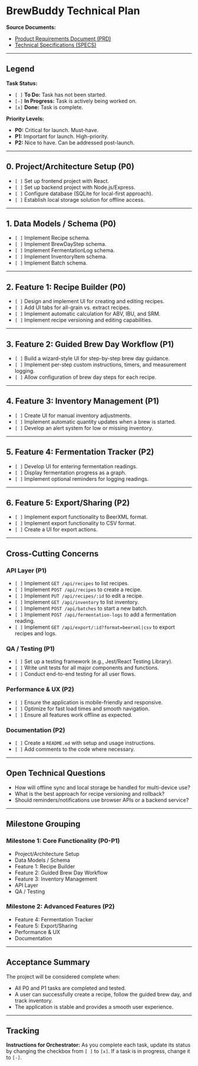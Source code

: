 # BrewBuddy Technical Plan

**Source Documents:**
- [Product Requirements Document (PRD)](PRD.md)
- [Technical Specifications (SPECS)](SPECS.md)

---

## Legend

**Task Status:**
- `[ ]` **To Do:** Task has not been started.
- `[-]` **In Progress:** Task is actively being worked on.
- `[x]` **Done:** Task is complete.

**Priority Levels:**
- **P0:** Critical for launch. Must-have.
- **P1:** Important for launch. High-priority.
- **P2:** Nice to have. Can be addressed post-launch.

---

## 0. Project/Architecture Setup (P0)

- `[ ]` Set up frontend project with React.
- `[ ]` Set up backend project with Node.js/Express.
- `[ ]` Configure database (SQLite for local-first approach).
- `[ ]` Establish local storage solution for offline access.

---

## 1. Data Models / Schema (P0)

- `[ ]` Implement Recipe schema.
- `[ ]` Implement BrewDayStep schema.
- `[ ]` Implement FermentationLog schema.
- `[ ]` Implement InventoryItem schema.
- `[ ]` Implement Batch schema.

---

## 2. Feature 1: Recipe Builder (P0)

- `[ ]` Design and implement UI for creating and editing recipes.
- `[ ]` Add UI tabs for all-grain vs. extract recipes.
- `[ ]` Implement automatic calculation for ABV, IBU, and SRM.
- `[ ]` Implement recipe versioning and editing capabilities.

---

## 3. Feature 2: Guided Brew Day Workflow (P1)

- `[ ]` Build a wizard-style UI for step-by-step brew day guidance.
- `[ ]` Implement per-step custom instructions, timers, and measurement logging.
- `[ ]` Allow configuration of brew day steps for each recipe.

---

## 4. Feature 3: Inventory Management (P1)

- `[ ]` Create UI for manual inventory adjustments.
- `[ ]` Implement automatic quantity updates when a brew is started.
- `[ ]` Develop an alert system for low or missing inventory.

---

## 5. Feature 4: Fermentation Tracker (P2)

- `[ ]` Develop UI for entering fermentation readings.
- `[ ]` Display fermentation progress as a graph.
- `[ ]` Implement optional reminders for logging readings.

---

## 6. Feature 5: Export/Sharing (P2)

- `[ ]` Implement export functionality to BeerXML format.
- `[ ]` Implement export functionality to CSV format.
- `[ ]` Create a UI for export actions.

---

## Cross-Cutting Concerns

### API Layer (P1)
- `[ ]` Implement `GET /api/recipes` to list recipes.
- `[ ]` Implement `POST /api/recipes` to create a recipe.
- `[ ]` Implement `PUT /api/recipes/:id` to edit a recipe.
- `[ ]` Implement `GET /api/inventory` to list inventory.
- `[ ]` Implement `POST /api/batches` to start a new batch.
- `[ ]` Implement `POST /api/fermentation-logs` to add a fermentation reading.
- `[ ]` Implement `GET /api/export/:id?format=beerxml|csv` to export recipes and logs.

### QA / Testing (P1)
- `[ ]` Set up a testing framework (e.g., Jest/React Testing Library).
- `[ ]` Write unit tests for all major components and functions.
- `[ ]` Conduct end-to-end testing for all user flows.

### Performance & UX (P2)
- `[ ]` Ensure the application is mobile-friendly and responsive.
- `[ ]` Optimize for fast load times and smooth navigation.
- `[ ]` Ensure all features work offline as expected.

### Documentation (P2)
- `[ ]` Create a `README.md` with setup and usage instructions.
- `[ ]` Add comments to the code where necessary.

---

## Open Technical Questions

- How will offline sync and local storage be handled for multi-device use?
- What is the best approach for recipe versioning and rollback?
- Should reminders/notifications use browser APIs or a backend service?

---

## Milestone Grouping

### Milestone 1: Core Functionality (P0-P1)
- Project/Architecture Setup
- Data Models / Schema
- Feature 1: Recipe Builder
- Feature 2: Guided Brew Day Workflow
- Feature 3: Inventory Management
- API Layer
- QA / Testing

### Milestone 2: Advanced Features (P2)
- Feature 4: Fermentation Tracker
- Feature 5: Export/Sharing
- Performance & UX
- Documentation

---

## Acceptance Summary

The project will be considered complete when:
- All P0 and P1 tasks are completed and tested.
- A user can successfully create a recipe, follow the guided brew day, and track inventory.
- The application is stable and provides a smooth user experience.

---

## Tracking

**Instructions for Orchestrator:** As you complete each task, update its status by changing the checkbox from `[ ]` to `[x]`. If a task is in progress, change it to `[-]`.